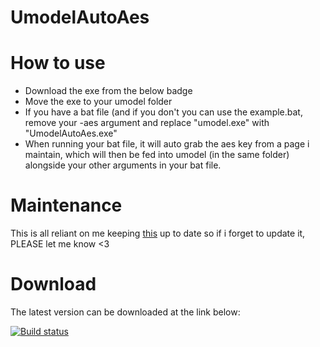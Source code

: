 # UmodelAutoAes

# How to use
- Download the exe from the below badge
- Move the exe to your umodel folder
- If you have a bat file (and if you don't you can use the example.bat, remove your -aes argument and replace "umodel.exe" with "UmodelAutoAes.exe"
- When running your bat file, it will auto grab the aes key from a page i maintain, which will then be fed into umodel (in the same folder) alongside your other arguments in your bat file.

# Maintenance
This is all reliant on me keeping [this](https://github.com/Lucas7yoshi/Lucas7yoshi.github.io/blob/master/aes.html) up to date so if i forget to update it, PLEASE let me know <3

# Download
The latest version can be downloaded at the link below:

[![Build status](https://ci.appveyor.com/api/projects/status/tvhij08a6cotfuta?svg=true)](https://ci.appveyor.com/project/Lucas/umodelautoaes/build/artifacts)


